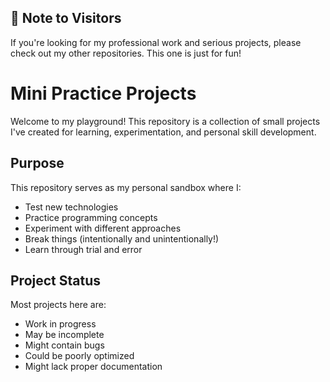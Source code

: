 ## 📝 Note to Visitors

If you're looking for my professional work and serious projects, please check out my other repositories. This one is just for fun!

# Mini Practice Projects

Welcome to my playground! This repository is a collection of small projects I've created for learning, experimentation, and personal skill development.


## Purpose

This repository serves as my personal sandbox where I:
- Test new technologies
- Practice programming concepts
- Experiment with different approaches
- Break things (intentionally and unintentionally!)
- Learn through trial and error

## Project Status

Most projects here are:
- Work in progress
- May be incomplete
- Might contain bugs
- Could be poorly optimized
- Might lack proper documentation
